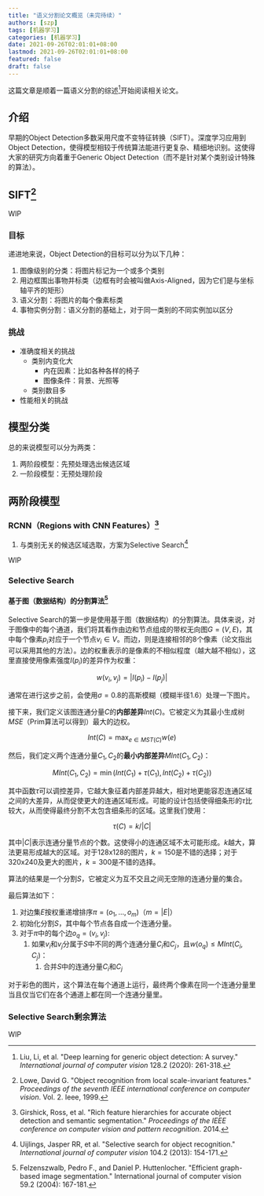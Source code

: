 ```yaml
---
title: "语义分割论文概览（未完待续）"
authors: [szp]
tags: [机器学习]
categories: [机器学习]
date: 2021-09-26T02:01:01+08:00
lastmod: 2021-09-26T02:01:01+08:00
featured: false
draft: false
---
```


这篇文章是顺着一篇语义分割的综述[^liu2020deep]开始阅读相关论文。

## 介绍

早期的Object Detection多数采用尺度不变特征转换（SIFT）。深度学习应用到Object Detection，使得模型相较于传统算法能进行更复杂、精细地识别。这使得大家的研究方向着重于Generic Object Detection（而不是针对某个类别设计特殊的算法）。

## SIFT[^lowe1999object]

WIP

### 目标

递进地来说，Object Detection的目标可以分为以下几种：

1. 图像级别的分类：将图片标记为一个或多个类别
2. 用边框围出事物并标类（边框有时会被叫做Axis-Aligned，因为它们是与坐标轴平齐的矩形）
3. 语义分割：将图片的每个像素标类
4. 事物实例分割：语义分割的基础上，对于同一类别的不同实例加以区分

### 挑战

- 准确度相关的挑战
  - 类别内变化大
    - 内在因素：比如各种各样的椅子
    - 图像条件：背景、光照等
  - 类别数目多
- 性能相关的挑战

## 模型分类

总的来说模型可以分为两类：

1. 两阶段模型：先预处理选出候选区域
2. 一阶段模型：无预处理阶段

## 两阶段模型

### RCNN（Regions with CNN Features）[^girshick2014rich]

1. 与类别无关的候选区域选取，方案为Selective Search[^uijlings2013selective]

WIP

### Selective Search

#### 基于图（数据结构）的分割算法[^felzenszwalb2004efficient]

Selective Search的第一步是使用基于图（数据结构）的分割算法。具体来说，对于图像中的每个通道，我们将其看作由边和节点组成的带权无向图$G=(V,E)$，其中每个像素$p_i$对应于一个节点$v_i\in V$。而边，则是连接相邻的8个像素（论文指出可以采用其他的方法）。边的权重表示的是像素的不相似程度（越大越不相似），这里直接使用像素强度$I(p_i)$的差异作为权重：

$$w(v_i,v_j)=|I(p_i)-I(p_j)|$$

通常在进行这步之前，会使用$\sigma=0.8$的高斯模糊（模糊半径1.6）处理一下图片。

接下来，我们定义该图连通分量$C$的**内部差异**$Int(C)$。它被定义为其最小生成树$MSE$（Prim算法可以得到）最大的边权。

$$Int(C)=\max_{e\in MST(C)} w(e)$$

然后，我们定义两个连通分量$C_1,C_2$的**最小内部差异**$MInt(C_1,C_2)$：

$$MInt(C_1,C_2)=\min(Int(C_1)+\tau(C_1),Int(C_2)+\tau(C_2))$$

其中函数$\tau$可以调控差异，它越大象征着内部差异越大，相对地更能容忍连通区域之间的大差异，从而促使更大的连通区域形成。可能的设计包括使得细条形的$\tau$比较大，从而使得最终分割不太包含细条形的区域。这里我们使用：

$$\tau(C)=k/|C|$$

其中$|C|$表示连通分量节点的个数。这使得小的连通区域不太可能形成。$k$越大，算法更易形成越大的区域。对于128x128的图片，$k=150$是不错的选择；对于320x240及更大的图片，$k=300$是不错的选择。

算法的结果是一个分割$S$，它被定义为互不交且之间无空隙的连通分量的集合。

最后算法如下：

1. 对边集$E$按权重递增排序$\pi=(o_1,\dots,o_m)$（$m=|E|$）
2. 初始化分割$S$，其中每个节点各自成一个连通分量。
3. 对于$\pi$中的每个边$o_q=(v_i,v_j)$:
   1. 如果$v_i$和$v_j$分属于$S$中不同的两个连通分量$C_i$和$C_j$，且$w(o_q)\leq MInt(C_i,C_j)$：
      1. 合并$S$中的连通分量$C_i$和$C_j$

对于彩色的图片，这个算法在每个通道上运行，最终两个像素在同一个连通分量里当且仅当它们在各个通道上都在同一个连通分量里。

### Selective Search剩余算法

WIP

[^liu2020deep]: Liu, Li, et al. "Deep learning for generic object detection: A survey." *International journal of computer vision* 128.2 (2020): 261-318.
[^lowe1999object]: Lowe, David G. "Object recognition from local scale-invariant features." *Proceedings of the seventh IEEE international conference on computer vision*. Vol. 2. Ieee, 1999.
[^girshick2014rich]: Girshick, Ross, et al. "Rich feature hierarchies for accurate object detection and semantic segmentation." *Proceedings of the IEEE conference on computer vision and pattern recognition*. 2014.
[^uijlings2013selective]: Uijlings, Jasper RR, et al. "Selective search for object recognition." *International journal of computer vision* 104.2 (2013): 154-171.
[^felzenszwalb2004efficient]: Felzenszwalb, Pedro F., and Daniel P. Huttenlocher. "Efficient graph-based image segmentation." International journal of computer vision 59.2 (2004): 167-181.
